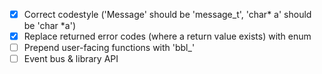 - [x] Correct codestyle ('Message' should be 'message_t', 'char* a' should be 'char *a')
- [x] Replace returned error codes (where a return value exists) with enum
- [ ] Prepend user-facing functions with 'bbl_'
- [ ] Event bus & library API
